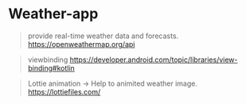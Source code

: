 # Weather-app
>  provide real-time weather data and forecasts.
 https://openweathermap.org/api


> viewbinding
https://developer.android.com/topic/libraries/view-binding#kotlin


> Lottie animation -> Help to animited weather image.
https://lottiefiles.com/
